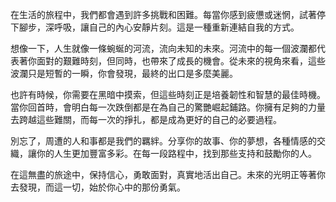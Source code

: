 在生活的旅程中，我們都會遇到許多挑戰和困難。每當你感到疲憊或迷惘，試著停下腳步，深呼吸，讓自己的內心安靜片刻。這是一種重新連結自我的方式。

想像一下，人生就像一條蜿蜒的河流，流向未知的未來。河流中的每一個波瀾都代表著你面對的艱難時刻，但同時，也帶來了成長的機會。從未來的視角來看，這些波瀾只是短暫的一瞬，你會發現，最終的出口是多麼美麗。

也許有時候，你需要在黑暗中摸索，但這些時刻正是培養韌性和智慧的最佳時機。當你回首時，會明白每一次跌倒都是在為自己的驚艷崛起鋪路。你擁有足夠的力量去跨越這些難關，而每一次的掙扎，都是成為更好的自己的必要過程。

別忘了，周遭的人和事都是我們的羈絆。分享你的故事、你的夢想，各種情感的交織，讓你的人生更加豐富多彩。在每一段路程中，找到那些支持和鼓勵你的人。

在這無盡的旅途中，保持信心，勇敢面對，真實地活出自己。未來的光明正等著你去發現，而這一切，始於你心中的那份勇氣。